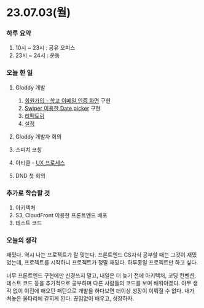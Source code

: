 # 23.07.03(월)

### 하루 요약

1. 10시 ~ 23시 : 공유 오피스
2. 23시 ~ 24시 : 운동

### 오늘 한 일

1. Gloddy 개발

   1. [회원가입 - 학교 이메일 인증 화면](https://github.com/gloddy-dev/gloddy-client/pull/46) 구현
   2. [Swiper 이용한 Date picker](https://github.com/gloddy-dev/gloddy-client/pull/48) 구현
   3. [리팩토링](https://github.com/gloddy-dev/gloddy-client/pull/49)
   4. [설정](https://github.com/gloddy-dev/gloddy-client/pull/50)

2. Gloddy 개발자 회의
3. 스피치 코칭
4. 아티클 - [UX 프로세스](../Memo/Project/UX%ED%94%84%EB%A1%9C%EC%84%B8%EC%8A%A4.md)
5. DND 첫 회의

### 추가로 학습할 것

1. 아키텍처
2. S3, CloudFront 이용한 프론트엔드 배포
3. 테스트 코드

### 오늘의 생각

재밌다. 역시 나는 프로젝트가 잘 맞는다. 프론트엔드 CS지식 공부할 때는 그것이 재밌었는데, 프로젝트를 시작하니 프로젝트가 정말 재밌다. 하루종일 프로젝트만 하고 싶다.

너무 프론트엔드 구현에만 신경쓰지 말고, 내일은 더 늦기 전에 아키텍처, 코딩 컨벤션, 테스트 코드 등을 추가적으로 공부하며 다른 사람들의 코드를 보며 배워야겠다. 아무 생각 없이 이전에 해오던 패턴으로 개발을 하다보면 더이상 성장이 이뤄질 수 없다. 내가 쳐놓은 울타리에 갇히게 된다. 끊임없이 배우고, 성장하자.
